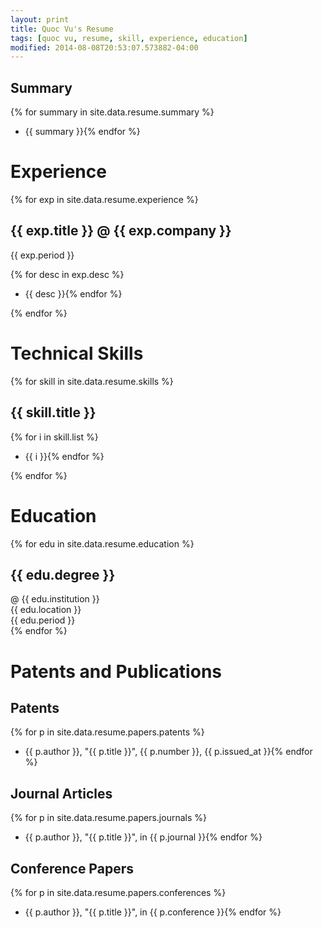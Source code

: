 ```yaml
---
layout: print
title: Quoc Vu's Resume
tags: [quoc vu, resume, skill, experience, education]
modified: 2014-08-08T20:53:07.573882-04:00
---
```


## Summary

{% for summary in site.data.resume.summary %}
* {{ summary }}{% endfor %}

# Experience

{% for exp in site.data.resume.experience %}

## {{ exp.title }} @ {{ exp.company }}

{{ exp.period }}

{% for desc in exp.desc %}
* {{ desc }}{% endfor %}

{% endfor %}

# Technical Skills

{% for skill in site.data.resume.skills %}

## {{ skill.title }}

{% for i in skill.list %}
* {{ i }}{% endfor %}

{% endfor %}

# Education

{% for edu in site.data.resume.education %}
## {{ edu.degree }} 
@ {{ edu.institution }}  
{{ edu.location }}  
{{ edu.period }}  
{% endfor %}

# Patents and Publications

## Patents

{% for p in site.data.resume.papers.patents %}
* {{ p.author }}, "{{ p.title }}", {{ p.number }}, {{ p.issued_at }}{% endfor %}

## Journal Articles

{% for p in site.data.resume.papers.journals %}
* {{ p.author }}, "{{ p.title }}", in {{ p.journal }}{% endfor %}

## Conference Papers

{% for p in site.data.resume.papers.conferences %}
* {{ p.author }}, "{{ p.title }}", in {{ p.conference }}{% endfor %}
